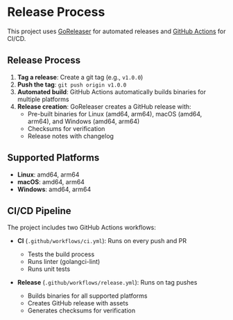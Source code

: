 # Release Process

This project uses [GoReleaser](https://goreleaser.com/) for automated releases and [GitHub Actions](https://github.com/features/actions) for CI/CD.

## Release Process

1. **Tag a release**: Create a git tag (e.g., `v1.0.0`)
2. **Push the tag**: `git push origin v1.0.0`
3. **Automated build**: GitHub Actions automatically builds binaries for multiple platforms
4. **Release creation**: GoReleaser creates a GitHub release with:
   - Pre-built binaries for Linux (amd64, arm64), macOS (amd64, arm64), and Windows (amd64, arm64)
   - Checksums for verification
   - Release notes with changelog

## Supported Platforms

- **Linux**: amd64, arm64
- **macOS**: amd64, arm64
- **Windows**: amd64, arm64

## CI/CD Pipeline

The project includes two GitHub Actions workflows:

- **CI** (`.github/workflows/ci.yml`): Runs on every push and PR
  - Tests the build process
  - Runs linter (golangci-lint)
  - Runs unit tests

- **Release** (`.github/workflows/release.yml`): Runs on tag pushes
  - Builds binaries for all supported platforms
  - Creates GitHub release with assets
  - Generates checksums for verification
